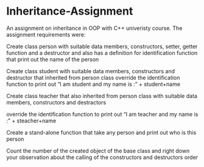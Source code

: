 # Inheritance-Assignment
An assignment on inheritance in OOP with C++ univeristy course.
The assignment requirements were: 


Create class person with suitable data members, constructors, setter, getter function and a destructor and also has a definition for identification function that print out the name of the person

Create class student with suitable data members, constructors and destructor that inherited from person class override the identification function to print out “I am student and my name is :” + student+name

Create class teacher that also inherited from person class with suitable data members, constructors and destractors 

override the identification function to print out “I am teacher and my name is :” + steacher+name

Create a stand-alone function that take any person and print out who is this person

Count the number of the created object of the base class and right down your observation about the calling of the constructors and destructors order  

